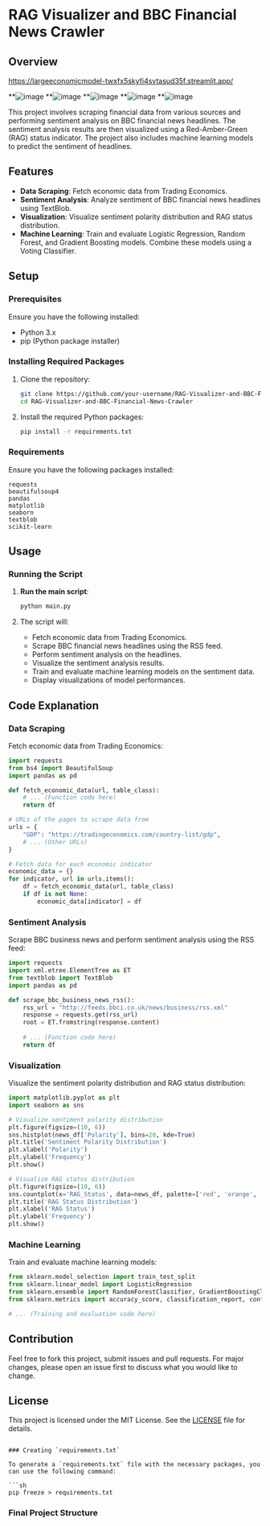 
# RAG Visualizer and BBC Financial News Crawler

## Overview
https://largeeconomicmodel-twxfx5skyfi4svtasud35f.streamlit.app/


**![image](https://github.com/user-attachments/assets/9d352cb7-7036-44ff-8f3e-e7f343fce2e9)
**![image](https://github.com/user-attachments/assets/1d50fe96-3163-4b5e-a8eb-7ec4c0886cbe)
**![image](https://github.com/user-attachments/assets/f8bb177c-1590-4256-b786-88373e47b50c)
**![image](https://github.com/user-attachments/assets/762f447f-69ef-4cbf-95eb-75759613c0fc)
**![image](https://github.com/user-attachments/assets/691b2b20-59e6-47c0-9596-6542a2778e4f)

This project involves scraping financial data from various sources and performing sentiment analysis on BBC financial news headlines. The sentiment analysis results are then visualized using a Red-Amber-Green (RAG) status indicator. The project also includes machine learning models to predict the sentiment of headlines.

## Features

- **Data Scraping**: Fetch economic data from Trading Economics.
- **Sentiment Analysis**: Analyze sentiment of BBC financial news headlines using TextBlob.
- **Visualization**: Visualize sentiment polarity distribution and RAG status distribution.
- **Machine Learning**: Train and evaluate Logistic Regression, Random Forest, and Gradient Boosting models. Combine these models using a Voting Classifier.

## Setup

### Prerequisites

Ensure you have the following installed:
- Python 3.x
- pip (Python package installer)

### Installing Required Packages

1. Clone the repository:

    ```sh
    git clone https://github.com/your-username/RAG-Visualizer-and-BBC-Financial-News-Crawler.git
    cd RAG-Visualizer-and-BBC-Financial-News-Crawler
    ```

2. Install the required Python packages:

    ```sh
    pip install -r requirements.txt
    ```

### Requirements

Ensure you have the following packages installed:

```plaintext
requests
beautifulsoup4
pandas
matplotlib
seaborn
textblob
scikit-learn
```

## Usage

### Running the Script

1. **Run the main script**:

    ```sh
    python main.py
    ```

2. The script will:
    - Fetch economic data from Trading Economics.
    - Scrape BBC financial news headlines using the RSS feed.
    - Perform sentiment analysis on the headlines.
    - Visualize the sentiment analysis results.
    - Train and evaluate machine learning models on the sentiment data.
    - Display visualizations of model performances.

## Code Explanation

### Data Scraping

Fetch economic data from Trading Economics:

```python
import requests
from bs4 import BeautifulSoup
import pandas as pd

def fetch_economic_data(url, table_class):
    # ... (Function code here)
    return df

# URLs of the pages to scrape data from
urls = {
    "GDP": "https://tradingeconomics.com/country-list/gdp",
    # ... (Other URLs)
}

# Fetch data for each economic indicator
economic_data = {}
for indicator, url in urls.items():
    df = fetch_economic_data(url, table_class)
    if df is not None:
        economic_data[indicator] = df
```

### Sentiment Analysis

Scrape BBC business news and perform sentiment analysis using the RSS feed:

```python
import requests
import xml.etree.ElementTree as ET
from textblob import TextBlob
import pandas as pd

def scrape_bbc_business_news_rss():
    rss_url = "http://feeds.bbci.co.uk/news/business/rss.xml"
    response = requests.get(rss_url)
    root = ET.fromstring(response.content)
    
    # ... (Function code here)
    return df
```

### Visualization

Visualize the sentiment polarity distribution and RAG status distribution:

```python
import matplotlib.pyplot as plt
import seaborn as sns

# Visualize sentiment polarity distribution
plt.figure(figsize=(10, 6))
sns.histplot(news_df['Polarity'], bins=20, kde=True)
plt.title('Sentiment Polarity Distribution')
plt.xlabel('Polarity')
plt.ylabel('Frequency')
plt.show()

# Visualize RAG status distribution
plt.figure(figsize=(10, 6))
sns.countplot(x='RAG_Status', data=news_df, palette=['red', 'orange', 'green'])
plt.title('RAG Status Distribution')
plt.xlabel('RAG Status')
plt.ylabel('Frequency')
plt.show()
```

### Machine Learning

Train and evaluate machine learning models:

```python
from sklearn.model_selection import train_test_split
from sklearn.linear_model import LogisticRegression
from sklearn.ensemble import RandomForestClassifier, GradientBoostingClassifier, VotingClassifier
from sklearn.metrics import accuracy_score, classification_report, confusion_matrix

# ... (Training and evaluation code here)
```

## Contribution

Feel free to fork this project, submit issues and pull requests. For major changes, please open an issue first to discuss what you would like to change.

## License

This project is licensed under the MIT License. See the [LICENSE](LICENSE) file for details.
```

### Creating `requirements.txt`

To generate a `requirements.txt` file with the necessary packages, you can use the following command:

```sh
pip freeze > requirements.txt
```

### Final Project Structure
